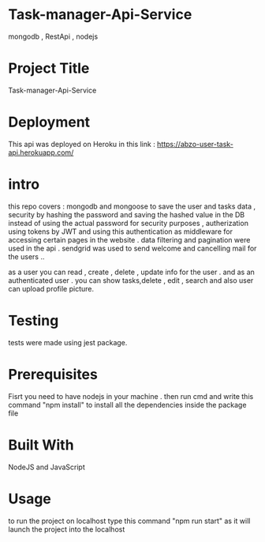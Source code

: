 # Task-manager-Api-Service
mongodb , RestApi , nodejs 

# Project Title
Task-manager-Api-Service

# Deployment
This api was deployed on Heroku in 
this link : https://abzo-user-task-api.herokuapp.com/

# intro 
this repo covers : mongodb and mongoose to save the user and tasks data , security by hashing the password and saving the hashed value in the DB instead of using the actual password for security purposes ,
autherization using tokens by JWT and using this authentication as middleware for accessing certain pages in the website . 
 data filtering and pagination were used in the api . 
 sendgrid was used to send welcome and cancelling mail for the users 
..

as a user you can  read , create , delete , update info for the user .
and as an authenticated user . you can show tasks,delete , edit , search
and also user can upload profile picture.

# Testing 
tests were made using jest package.

# Prerequisites
Fisrt you need to have nodejs in your machine . 
then run cmd and write this command "npm install" to install all the dependencies inside the package file 

# Built With
NodeJS and JavaScript 

# Usage 
to run the project on localhost type this command "npm run start" as it will launch the project into the localhost 

